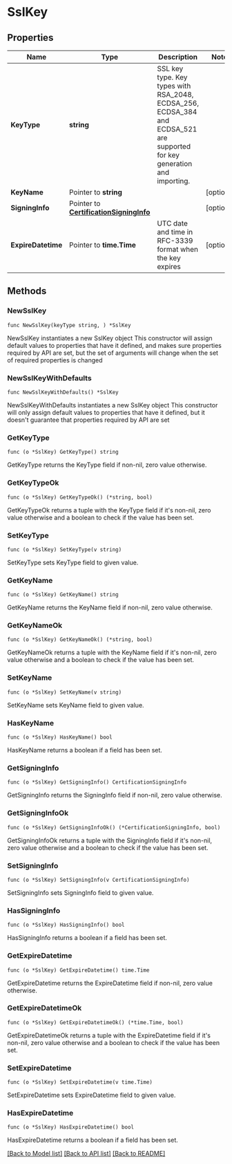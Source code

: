 # SslKey

## Properties

Name | Type | Description | Notes
------------ | ------------- | ------------- | -------------
**KeyType** | **string** | SSL key type. Key types with RSA_2048, ECDSA_256, ECDSA_384 and ECDSA_521 are supported for key generation and importing.  | 
**KeyName** | Pointer to **string** |  | [optional] 
**SigningInfo** | Pointer to [**CertificationSigningInfo**](CertificationSigningInfo.md) |  | [optional] 
**ExpireDatetime** | Pointer to **time.Time** | UTC date and time in RFC-3339 format when the key expires | [optional] 

## Methods

### NewSslKey

`func NewSslKey(keyType string, ) *SslKey`

NewSslKey instantiates a new SslKey object
This constructor will assign default values to properties that have it defined,
and makes sure properties required by API are set, but the set of arguments
will change when the set of required properties is changed

### NewSslKeyWithDefaults

`func NewSslKeyWithDefaults() *SslKey`

NewSslKeyWithDefaults instantiates a new SslKey object
This constructor will only assign default values to properties that have it defined,
but it doesn't guarantee that properties required by API are set

### GetKeyType

`func (o *SslKey) GetKeyType() string`

GetKeyType returns the KeyType field if non-nil, zero value otherwise.

### GetKeyTypeOk

`func (o *SslKey) GetKeyTypeOk() (*string, bool)`

GetKeyTypeOk returns a tuple with the KeyType field if it's non-nil, zero value otherwise
and a boolean to check if the value has been set.

### SetKeyType

`func (o *SslKey) SetKeyType(v string)`

SetKeyType sets KeyType field to given value.


### GetKeyName

`func (o *SslKey) GetKeyName() string`

GetKeyName returns the KeyName field if non-nil, zero value otherwise.

### GetKeyNameOk

`func (o *SslKey) GetKeyNameOk() (*string, bool)`

GetKeyNameOk returns a tuple with the KeyName field if it's non-nil, zero value otherwise
and a boolean to check if the value has been set.

### SetKeyName

`func (o *SslKey) SetKeyName(v string)`

SetKeyName sets KeyName field to given value.

### HasKeyName

`func (o *SslKey) HasKeyName() bool`

HasKeyName returns a boolean if a field has been set.

### GetSigningInfo

`func (o *SslKey) GetSigningInfo() CertificationSigningInfo`

GetSigningInfo returns the SigningInfo field if non-nil, zero value otherwise.

### GetSigningInfoOk

`func (o *SslKey) GetSigningInfoOk() (*CertificationSigningInfo, bool)`

GetSigningInfoOk returns a tuple with the SigningInfo field if it's non-nil, zero value otherwise
and a boolean to check if the value has been set.

### SetSigningInfo

`func (o *SslKey) SetSigningInfo(v CertificationSigningInfo)`

SetSigningInfo sets SigningInfo field to given value.

### HasSigningInfo

`func (o *SslKey) HasSigningInfo() bool`

HasSigningInfo returns a boolean if a field has been set.

### GetExpireDatetime

`func (o *SslKey) GetExpireDatetime() time.Time`

GetExpireDatetime returns the ExpireDatetime field if non-nil, zero value otherwise.

### GetExpireDatetimeOk

`func (o *SslKey) GetExpireDatetimeOk() (*time.Time, bool)`

GetExpireDatetimeOk returns a tuple with the ExpireDatetime field if it's non-nil, zero value otherwise
and a boolean to check if the value has been set.

### SetExpireDatetime

`func (o *SslKey) SetExpireDatetime(v time.Time)`

SetExpireDatetime sets ExpireDatetime field to given value.

### HasExpireDatetime

`func (o *SslKey) HasExpireDatetime() bool`

HasExpireDatetime returns a boolean if a field has been set.


[[Back to Model list]](../README.md#documentation-for-models) [[Back to API list]](../README.md#documentation-for-api-endpoints) [[Back to README]](../README.md)


